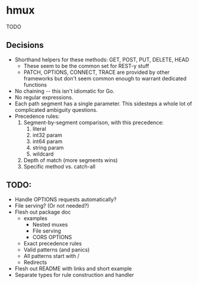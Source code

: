 # hmux

TODO

## Decisions

* Shorthand helpers for these methods: GET, POST, PUT, DELETE, HEAD
  - These seem to be the common set for REST-y stuff
  - PATCH, OPTIONS, CONNECT, TRACE are provided by other frameworks but don't
    seem common enough to warrant dedicated functions
* No chaining -- this isn't idiomatic for Go.
* No regular expressions.
* Each path segment has a single parameter. This sidesteps a whole lot of
  complicated ambiguity questions.
* Precedence rules:
	1. Segment-by-segment comparison, with this precedence:
	   1. literal
	   2. int32 param
	   3. int64 param
	   4. string param
	   5. wildcard
	2. Depth of match (more segments wins)
	3. Specific method vs. catch-all

## TODO:

* Handle OPTIONS requests automatically?
* File serving? (Or not needed?)
* Flesh out package doc
  - examples
    * Nested muxes
    * File serving
    * CORS OPTIONS
  - Exact precedence rules
  - Valid patterns (and panics)
  - All patterns start with /
  - Redirects
* Flesh out README with links and short example
* Separate types for rule construction and handler
